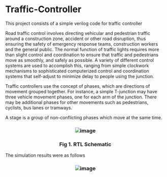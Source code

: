 # Traffic-Controller
This project consists of a simple verilog code for traffic controller

Road traffic control involves directing vehicular and pedestrian traffic around a construction zone, accident or other road disruption, thus ensuring the safety of emergency response teams, construction workers and the general public.
The normal function of traffic lights requires more than slight control and coordination to ensure that traffic and pedestrians move as smoothly, and safely as possible. A variety of different control systems are used to accomplish this, ranging from simple clockwork mechanisms to sophisticated computerized control and coordination systems that self-adjust to minimize delay to people using the junction.

Traffic controllers use the concept of phases, which are directions of movement grouped together. For instance, a simple T-junction may have three vehicle movement phases, one for each arm of the junction. There may be additional phases for other movements such as pedestrians, cyclists, bus lanes or tramways.

A stage is a group of non-conflicting phases which move at the same time.

### <p align="center">![image](https://user-images.githubusercontent.com/48091500/58762262-fc283880-856b-11e9-82e8-86a79437463b.png)

### <p align="center">Fig 1. RTL Schematic</p>

The simulation results were as follows

### <p align="center">![image](https://user-images.githubusercontent.com/48091500/58762244-e4e94b00-856b-11e9-9253-1ba37a52d56a.png)

